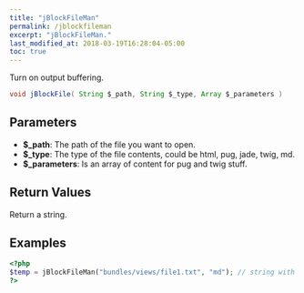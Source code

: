 ```yaml
---
title: "jBlockFileMan"
permalink: /jblockfileman
excerpt: "jBlockFileMan."
last_modified_at: 2018-03-19T16:28:04-05:00
toc: true
---
```


Turn on output buffering.<br>
```java
void jBlockFile( String $_path, String $_type, Array $_parameters )
```

## Parameters
* **$_path**: The path of the file you want to open.
* **$_type**: The type of the file contents, could be html, pug, jade, twig, md.
* **$_parameters**: Is an array of content for pug and twig stuff.

## Return Values
Return a string.

## Examples
```php
<?php
$temp = jBlockFileMan("bundles/views/file1.txt", "md"); // string with some markdown
?>
```
